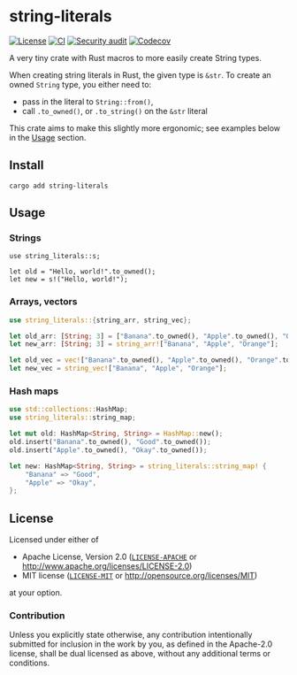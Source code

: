 # string-literals

[![License](https://img.shields.io/badge/License-MIT%20%26%20Apache%202.0-blue?style=flat-square)](#license)
[![CI](https://img.shields.io/github/deployments/neoncitylights/string-literals/github-pages?label=deploy&style=flat-square)](https://github.com/neoncitylights/string-literals/actions/workflows/main.yml)
[![Security audit](https://img.shields.io/github/actions/workflow/status/neoncitylights/string-literals/.github/workflows/main.yml?style=flat-square)](https://github.com/neoncitylights/string-literals/actions/workflows/security-audit.yml)
[![Codecov](https://img.shields.io/codecov/c/github/neoncitylights/string-literals?style=flat-square&logo=codecov&logoColor=%23fff)](https://codecov.io/gh/neoncitylights/string-literals)

A very tiny crate with Rust macros to more easily create String types.

When creating string literals in Rust, the given type is `&str`. To create an owned `String` type,
you either need to:

- pass in the literal to `String::from()`,
- call `.to_owned()`, or `.to_string()` on the `&str` literal

This crate aims to make this slightly more ergonomic; see examples below in the [Usage](###usage) section.

## Install

```shell
cargo add string-literals
```

## Usage

### Strings

```
use string_literals::s;

let old = "Hello, world!".to_owned();
let new = s!("Hello, world!");
```

### Arrays, vectors

```rust
use string_literals::{string_arr, string_vec};

let old_arr: [String; 3] = ["Banana".to_owned(), "Apple".to_owned(), "Orange".to_owned()];
let new_arr: [String; 3] = string_arr!["Banana", "Apple", "Orange"];

let old_vec = vec!["Banana".to_owned(), "Apple".to_owned(), "Orange".to_owned()];
let new_vec = string_vec!["Banana", "Apple", "Orange"];
```

### Hash maps

```rust
use std::collections::HashMap;
use string_literals::string_map;

let mut old: HashMap<String, String> = HashMap::new();
old.insert("Banana".to_owned(), "Good".to_owned());
old.insert("Apple".to_owned(), "Okay".to_owned());

let new: HashMap<String, String> = string_literals::string_map! {
	"Banana" => "Good",
	"Apple" => "Okay",
};
```

## License

Licensed under either of

- Apache License, Version 2.0 ([`LICENSE-APACHE`](LICENSE-APACHE) or <http://www.apache.org/licenses/LICENSE-2.0>)
- MIT license ([`LICENSE-MIT`](LICENSE-MIT) or <http://opensource.org/licenses/MIT>)

at your option.

### Contribution

Unless you explicitly state otherwise, any contribution intentionally submitted for inclusion in the work by you, as defined in the Apache-2.0 license, shall be dual licensed as above, without any additional terms or conditions.

